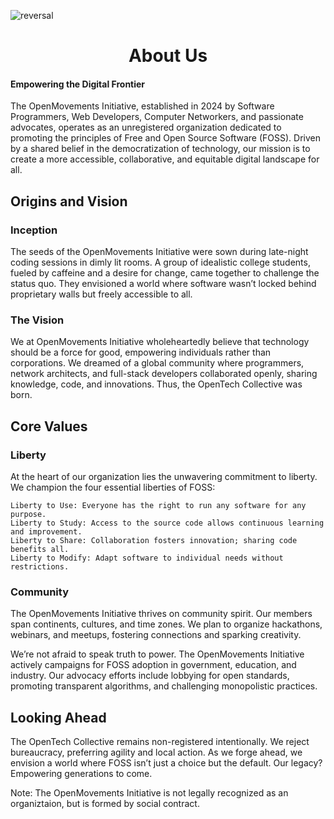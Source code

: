 ![reversal](https://capsule-render.vercel.app/api?type=waving&text=OpenMovements%20Initiative&fontAlign=50&fontSize=30&animation=twinkling&color=gradient&customColorList=0,2,3&height=220&width=2000)

<h1 align="center"> About Us</h1>

#### Empowering the Digital Frontier

The OpenMovements Initiative, established in 2024 by Software Programmers, Web Developers, Computer Networkers, and passionate advocates, operates as an unregistered organization dedicated to promoting the principles of Free and Open Source Software (FOSS). Driven by a shared belief in the democratization of technology, our mission is to create a more accessible, collaborative, and equitable digital landscape for all.

## Origins and Vision
### Inception

The seeds of the OpenMovements Initiative were sown during late-night coding sessions in dimly lit rooms. A group of idealistic college students, fueled by caffeine and a desire for change, came together to challenge the status quo. They envisioned a world where software wasn’t locked behind proprietary walls but freely accessible to all.

### The Vision

We at OpenMovements Initiative wholeheartedly believe that technology should be a force for good, empowering individuals rather than corporations. We dreamed of a global community where programmers, network architects, and full-stack developers collaborated openly, sharing knowledge, code, and innovations. Thus, the OpenTech Collective was born.
## Core Values
### Liberty

At the heart of our organization lies the unwavering commitment to liberty. We champion the four essential liberties of FOSS:

    Liberty to Use: Everyone has the right to run any software for any purpose.
    Liberty to Study: Access to the source code allows continuous learning and improvement.
    Liberty to Share: Collaboration fosters innovation; sharing code benefits all.
    Liberty to Modify: Adapt software to individual needs without restrictions.

### Community

The OpenMovements Initiative thrives on community spirit. Our members span continents, cultures, and time zones. We plan to organize hackathons, webinars, and meetups, fostering connections and sparking creativity.

We’re not afraid to speak truth to power. The OpenMovements Initiative actively campaigns for FOSS adoption in government, education, and industry. Our advocacy efforts include lobbying for open standards, promoting transparent algorithms, and challenging monopolistic practices.

## Looking Ahead

The OpenTech Collective remains non-registered intentionally. We reject bureaucracy, preferring agility and local action. As we forge ahead, we envision a world where FOSS isn’t just a choice but the default. Our legacy? Empowering generations to come.

Note: The OpenMovements Initiative is not legally recognized as an organiztaion, but is formed by social contract. 
